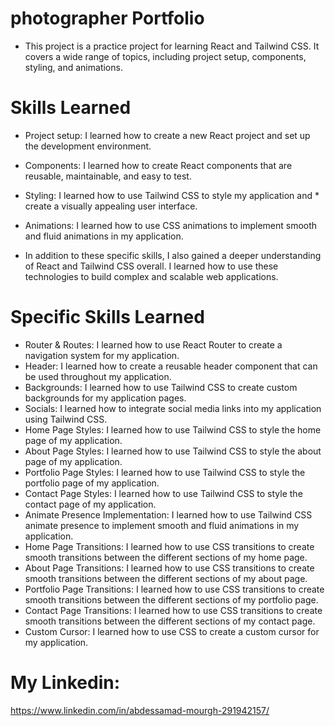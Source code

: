 # photographer Portfolio

- This project is a practice project for learning React and Tailwind CSS. It covers a wide range of topics, including project setup, components, styling, and animations.

# Skills Learned

- Project setup: I learned how to create a new React project and set up the development environment.
- Components: I learned how to create React components that are reusable, maintainable, and easy to test.
- Styling: I learned how to use Tailwind CSS to style my application and \* create a visually appealing user interface.
- Animations: I learned how to use CSS animations to implement smooth and fluid animations in my application.

- In addition to these specific skills, I also gained a deeper understanding of React and Tailwind CSS overall. I learned how to use these technologies to build complex and scalable web applications.

# Specific Skills Learned

- Router & Routes: I learned how to use React Router to create a navigation system for my application.
- Header: I learned how to create a reusable header component that can be used throughout my application.
- Backgrounds: I learned how to use Tailwind CSS to create custom backgrounds for my application pages.
- Socials: I learned how to integrate social media links into my application using Tailwind CSS.
- Home Page Styles: I learned how to use Tailwind CSS to style the home page of my application.
- About Page Styles: I learned how to use Tailwind CSS to style the about page of my application.
- Portfolio Page Styles: I learned how to use Tailwind CSS to style the portfolio page of my application.
- Contact Page Styles: I learned how to use Tailwind CSS to style the contact page of my application.
- Animate Presence Implementation: I learned how to use Tailwind CSS animate presence to implement smooth and fluid animations in my application.
- Home Page Transitions: I learned how to use CSS transitions to create smooth transitions between the different sections of my home page.
- About Page Transitions: I learned how to use CSS transitions to create smooth transitions between the different sections of my about page.
- Portfolio Page Transitions: I learned how to use CSS transitions to create smooth transitions between the different sections of my portfolio page.
- Contact Page Transitions: I learned how to use CSS transitions to create smooth transitions between the different sections of my contact page.
- Custom Cursor: I learned how to use CSS to create a custom cursor for my application.

# My Linkedin:

https://www.linkedin.com/in/abdessamad-mourgh-291942157/
